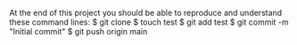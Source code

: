 At the end of this project you should be able to reproduce and understand these command lines: 
$ git clone <repo> 
$ touch test 
$ git add test 
$ git commit -m "Initial commit" 
$ git push origin main

